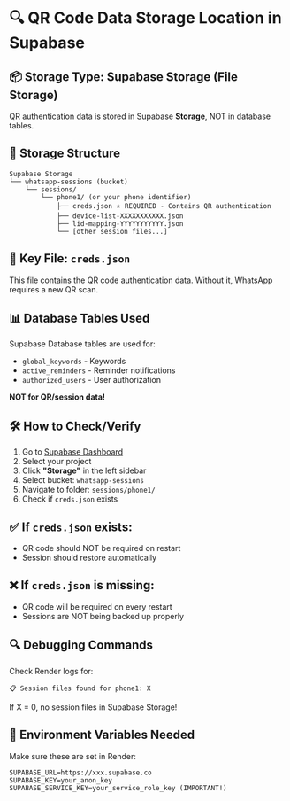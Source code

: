 # 🔍 QR Code Data Storage Location in Supabase

## 📦 Storage Type: **Supabase Storage** (File Storage)

QR authentication data is stored in Supabase **Storage**, NOT in database tables.

## 📁 Storage Structure

```
Supabase Storage
└── whatsapp-sessions (bucket)
    └── sessions/
        └── phone1/ (or your phone identifier)
            ├── creds.json ⭐ REQUIRED - Contains QR authentication
            ├── device-list-XXXXXXXXXXX.json
            ├── lid-mapping-YYYYYYYYYYY.json
            └── [other session files...]
```

## 🔑 Key File: `creds.json`

This file contains the QR code authentication data. Without it, WhatsApp requires a new QR scan.

## 📊 Database Tables Used

Supabase Database tables are used for:
- `global_keywords` - Keywords
- `active_reminders` - Reminder notifications
- `authorized_users` - User authorization

**NOT for QR/session data!**

## 🛠️ How to Check/Verify

1. Go to [Supabase Dashboard](https://supabase.com/dashboard)
2. Select your project
3. Click **"Storage"** in the left sidebar
4. Select bucket: `whatsapp-sessions`
5. Navigate to folder: `sessions/phone1/`
6. Check if `creds.json` exists

## ✅ If `creds.json` exists:
- QR code should NOT be required on restart
- Session should restore automatically

## ❌ If `creds.json` is missing:
- QR code will be required on every restart
- Sessions are NOT being backed up properly

## 🔍 Debugging Commands

Check Render logs for:
```
📋 Session files found for phone1: X
```

If X = 0, no session files in Supabase Storage!

## 📝 Environment Variables Needed

Make sure these are set in Render:
```
SUPABASE_URL=https://xxx.supabase.co
SUPABASE_KEY=your_anon_key
SUPABASE_SERVICE_KEY=your_service_role_key (IMPORTANT!)
```

